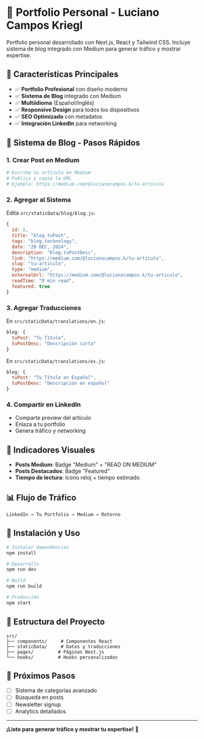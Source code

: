 # 🚀 Portfolio Personal - Luciano Campos Kriegl

Portfolio personal desarrollado con Next.js, React y Tailwind CSS. Incluye sistema de blog integrado con Medium para generar tráfico y mostrar expertise.

## 🎯 **Características Principales**

- ✅ **Portfolio Profesional** con diseño moderno
- ✅ **Sistema de Blog** integrado con Medium
- ✅ **Multiidioma** (Español/Inglés)
- ✅ **Responsive Design** para todos los dispositivos
- ✅ **SEO Optimizado** con metadatos
- ✅ **Integración LinkedIn** para networking

## 📝 **Sistema de Blog - Pasos Rápidos**

### 1. **Crear Post en Medium**
```bash
# Escribe tu artículo en Medium
# Publica y copia la URL
# Ejemplo: https://medium.com/@lucianocampos.k/tu-articulo
```

### 2. **Agregar al Sistema**
Edita `src/staticData/blog/blog.js`:
```javascript
{
  id: 1,
  title: "blog.tuPost",
  tags: "blog.technology",
  date: "20 DEC, 2024",
  description: "blog.tuPostDesc",
  link: "https://medium.com/@lucianocampos.k/tu-articulo",
  slug: "tu-articulo",
  type: "medium",
  externalUrl: "https://medium.com/@lucianocampos.k/tu-articulo",
  readTime: "8 min read",
  featured: true
}
```

### 3. **Agregar Traducciones**
En `src/staticData/translations/en.js`:
```javascript
blog: {
  tuPost: "Tu Título",
  tuPostDesc: "Descripción corta"
}
```

En `src/staticData/translations/es.js`:
```javascript
blog: {
  tuPost: "Tu Título en Español",
  tuPostDesc: "Descripción en español"
}
```

### 4. **Compartir en LinkedIn**
- Comparte preview del artículo
- Enlaza a tu portfolio
- Genera tráfico y networking

## 🎨 **Indicadores Visuales**

- **Posts Medium**: Badge "Medium" + "READ ON MEDIUM"
- **Posts Destacados**: Badge "Featured"
- **Tiempo de lectura**: Icono reloj + tiempo estimado

## 📊 **Flujo de Tráfico**

```
LinkedIn → Tu Portfolio → Medium → Retorno
```

## 🚀 **Instalación y Uso**

```bash
# Instalar dependencias
npm install

# Desarrollo
npm run dev

# Build
npm run build

# Producción
npm start
```

## 📁 **Estructura del Proyecto**

```
src/
├── components/     # Componentes React
├── staticData/     # Datos y traducciones
├── pages/         # Páginas Next.js
└── hooks/         # Hooks personalizados
```

## 🎯 **Próximos Pasos**

- [ ] Sistema de categorías avanzado
- [ ] Búsqueda en posts
- [ ] Newsletter signup
- [ ] Analytics detallados

---

**¡Listo para generar tráfico y mostrar tu expertise!** 🚀 
